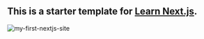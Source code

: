 ## This is a starter template for [Learn Next.js](https://nextjs.org/learn).

![my-first-nextjs-site](/my-first-nextjs-site.gif)
